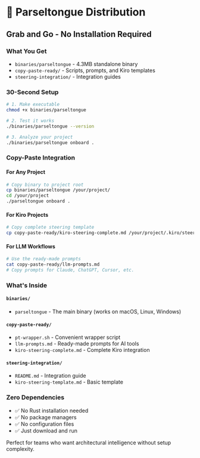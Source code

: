 # 🚀 Parseltongue Distribution

## Grab and Go - No Installation Required

### **What You Get**
- `binaries/parseltongue` - 4.3MB standalone binary
- `copy-paste-ready/` - Scripts, prompts, and Kiro templates
- `steering-integration/` - Integration guides

### **30-Second Setup**
```bash
# 1. Make executable
chmod +x binaries/parseltongue

# 2. Test it works  
./binaries/parseltongue --version

# 3. Analyze your project
./binaries/parseltongue onboard .
```

### **Copy-Paste Integration**

#### **For Any Project**
```bash
# Copy binary to project root
cp binaries/parseltongue /your/project/
cd /your/project
./parseltongue onboard .
```

#### **For Kiro Projects**
```bash
# Copy complete steering template
cp copy-paste-ready/kiro-steering-complete.md /your/project/.kiro/steering/parseltongue.md
```

#### **For LLM Workflows**
```bash
# Use the ready-made prompts
cat copy-paste-ready/llm-prompts.md
# Copy prompts for Claude, ChatGPT, Cursor, etc.
```

### **What's Inside**

#### **`binaries/`**
- `parseltongue` - The main binary (works on macOS, Linux, Windows)

#### **`copy-paste-ready/`**
- `pt-wrapper.sh` - Convenient wrapper script
- `llm-prompts.md` - Ready-made prompts for AI tools
- `kiro-steering-complete.md` - Complete Kiro integration

#### **`steering-integration/`**
- `README.md` - Integration guide
- `kiro-steering-template.md` - Basic template

### **Zero Dependencies**
- ✅ No Rust installation needed
- ✅ No package managers
- ✅ No configuration files
- ✅ Just download and run

Perfect for teams who want architectural intelligence without setup complexity.